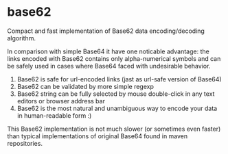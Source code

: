 # base62

Compact and fast implementation of Base62 data encoding/decoding algorithm.

In comparison with simple Base64 it have one noticable advantage: the links encoded with Base62 contains only alpha-numerical symbols and can be safely used in cases where Base64 faced with undesirable behavior.

1. Base62 is safe for url-encoded links (jast as url-safe version of Base64)
2. Base62 can be validated by more simple regexp
3. Base62 string can be fully selected by mouse double-click in any text editors or browser address bar
4. Base62 is the most natural and unambiguous way to encode your data in human-readable form :)

This Base62 implementation is not much slower (or sometimes even faster) than typical implementations of original Base64 found in maven repositories.
